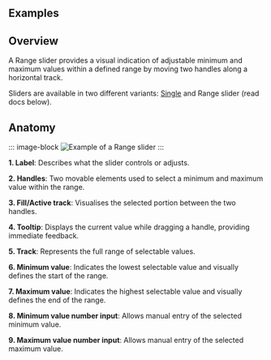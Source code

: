 ## Examples
<ThemeSwitcher />
<rangeslider-example />

## Overview

A Range slider provides a visual indication of adjustable minimum and maximum values within a defined range by moving two handles along a horizontal track.

Sliders are available in two different variants: [Single](/components/slider/) and Range slider (read docs below).

## Anatomy

::: image-block
![Example of a Range slider](/components/rangeslider/overview-anatomy.svg)
:::

**1. Label**: Describes what the slider controls or adjusts.

**2. Handles**: Two movable elements used to select a minimum and maximum value within the range.

**3. Fill/Active track**: Visualises the selected portion between the two handles.

**4. Tooltip**: Displays the current value while dragging a handle, providing immediate feedback.

**5. Track**: Represents the full range of selectable values.

**6. Minimum value**: Indicates the lowest selectable value and visually defines the start of the range.

**7. Maximum value**: Indicates the highest selectable value and visually defines the end of the range.

**8. Minimum value number input**: Allows manual entry of the selected minimum value.

**9. Maximum value number input**: Allows manual entry of the selected maximum value.
